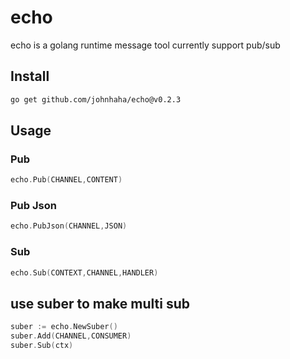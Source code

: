 # echo

echo is a golang runtime message tool
currently support pub/sub

## Install

```bash
go get github.com/johnhaha/echo@v0.2.3
```

## Usage

### Pub

```go
echo.Pub(CHANNEL,CONTENT)
```

### Pub Json

```go
echo.PubJson(CHANNEL,JSON)
```

### Sub

```go
echo.Sub(CONTEXT,CHANNEL,HANDLER)
```

## use suber to make multi sub

```go
suber := echo.NewSuber()
suber.Add(CHANNEL,CONSUMER)
suber.Sub(ctx)
```

